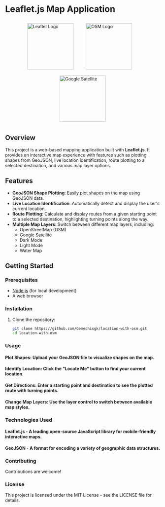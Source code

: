 
# Leaflet.js Map Application

<div style="display: flex; justify-content: center; align-items: center; flex-wrap: wrap;">
    <img src="https://leafletjs.com/docs/images/logo.png" alt="Leaflet Logo" style="width: 150px; height: auto; margin: 10px;">
    <h4 style="margin: 10px;"></h4>
    <img src="https://www.openstreetmap.org/assets/osm_logo-4b074077c29e100f40ee64f5177886e36b570d4cc3ab10c7b263003d09642e3f.svg" alt="OSM Logo" style="width: 150px; height: auto; margin: 10px;">
    <h4 style="margin: 10px;"></h4>
    <img src="https://upload.wikimedia.org/wikipedia/commons/thumb/e/e4/Google_Earth_icon.svg/180px-Google_Earth_icon.svg.png" alt="Google Satellite" style="width: 150px; height: auto; margin: 10px;">
</div>


## Overview

This project is a web-based mapping application built with **Leaflet.js**. It provides an interactive map experience with features such as plotting shapes from GeoJSON, live location identification, route plotting to a selected destination, and various map layer options.

## Features

- **GeoJSON Shape Plotting**: Easily plot shapes on the map using GeoJSON data.
- **Live Location Identification**: Automatically detect and display the user's current location.
- **Route Plotting**: Calculate and display routes from a given starting point to a selected destination, highlighting turning points along the way.
- **Multiple Map Layers**: Switch between different map layers, including:
  - OpenStreetMap (OSM)
  - Google Satellite
  - Dark Mode
  - Light Mode
  - Water Map

## Getting Started

### Prerequisites

- [Node.js](https://nodejs.org/) (for local development)
- A web browser

### Installation

1. Clone the repository:
   ```bash
   git clone https://github.com/Gemechisgk/location-with-osm.git
   cd location-with-osm
### Usage
#### Plot Shapes: Upload your GeoJSON file to visualize shapes on the map.
#### Identify Location: Click the "Locate Me" button to find your current location.
#### Get Directions: Enter a starting point and destination to see the plotted route with turning points.
#### Change Map Layers: Use the layer control to switch between available map styles.
### Technologies Used
#### Leaflet.js - A leading open-source JavaScript library for mobile-friendly interactive maps.
#### GeoJSON - A format for encoding a variety of geographic data structures.
### Contributing
Contributions are welcome! 

### License
This project is licensed under the MIT License - see the LICENSE file for details.




